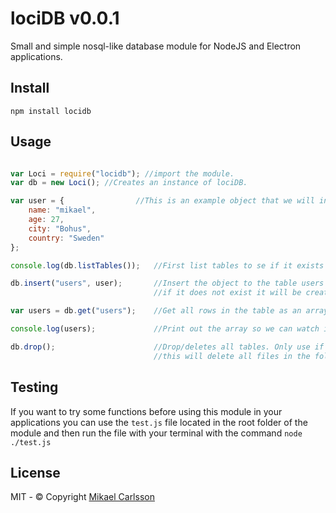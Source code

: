 # lociDB v0.0.1
Small and simple nosql-like database module 
for NodeJS and Electron applications.

## Install
`npm install locidb`

## Usage

```javascript

var Loci = require("locidb"); //import the module.
var db = new Loci(); //Creates an instance of lociDB.

var user = {                //This is an example object that we will insert into a table.
    name: "mikael",
    age: 27,
    city: "Bohus",
    country: "Sweden"
};

console.log(db.listTables());   //First list tables to se if it exists any already.

db.insert("users", user);       //Insert the object to the table users at the end, 
                                //if it does not exist it will be created.

var users = db.get("users");    //Get all rows in the table as an array of objects

console.log(users);             //Print out the array so we can watch it.

db.drop();                      //Drop/deletes all tables. Only use if you know what you doing,
                                //this will delete all files in the folder that locidb creates per auto.
```

## Testing
If you want to try some functions before using this module 
in your applications you can use the `test.js` file located in the
root folder of the module and then run the file with your terminal with the command
`node ./test.js`

## License
MIT - © Copyright [Mikael Carlsson](http://mikaelcarlsson.info)